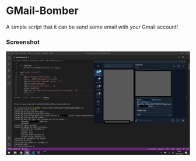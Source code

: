 # GMail-Bomber
A simple script that it can be send some email with your Gmail account!
### Screenshot
![alt text](https://github.com/FebVeg/GMail-Bomber/blob/main/screenshot.png?raw=true)
